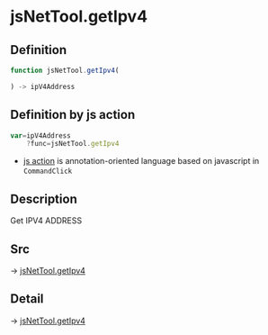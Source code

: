 # jsNetTool.getIpv4

## Definition

```js.js
function jsNetTool.getIpv4(

) -> ipV4Address
```


## Definition by js action

```js.js
var=ipV4Address
	?func=jsNetTool.getIpv4

```

- [js action](#) is annotation-oriented language based on javascript in `CommandClick`

## Description

Get IPV4 ADDRESS


## Src

-> [jsNetTool.getIpv4](https://github.com/puutaro/CommandClick/blob/master/app/src/main/java/com/puutaro/commandclick/fragment_lib/terminal_fragment/js_interface/JsNetTool.kt#L13)

## Detail

-> [jsNetTool.getIpv4](https://github.com/puutaro/CommandClick/blob/master/md/developer/js_interface/details/JsNetTool/getIpv4.md)
